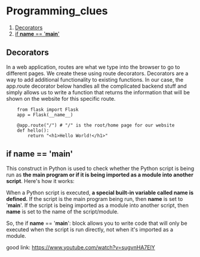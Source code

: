 # Programming_clues

1. [Decorators](#1)
2. [if __name__ == '__main__'](#2)

 

<a name="1"></a>
## Decorators

In a web application, routes are what we type into the browser to go to different pages. We create these using route decorators. Decorators are a way to add additional functionality to  existing functions. In our case, the app.route decorator below handles all the complicated backend stuff and simply allows us to write a function that returns the information that will be shown on the website for this specific route. 

        from flask import Flask 
        app = Flask(__name__)
        
        @app.route("/") # "/" is the root/home page for our website
        def hello():
            return "<h1>Hello World!</h1>"

<a name="2"></a>
## if __name__ == '__main__'

This construct in Python is used to check whether the Python script is being run as **the main program or if it is being imported as a module into another script**. Here's how it works:

When a Python script is executed, **a special built-in variable called __name__ is defined.** If the script is the main program being run, then __name__ is set to '__main__'. If the script is being imported as a module into another script, then __name__ is set to the name of the script/module.

So, the if __name__ == '__main__': block allows you to write code that will only be executed when the script is run directly, not when it's imported as a module.

good link: https://www.youtube.com/watch?v=sugvnHA7ElY

